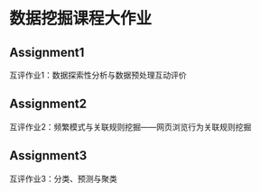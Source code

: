 # 数据挖掘课程大作业

## Assignment1

互评作业1：数据探索性分析与数据预处理互动评价

## Assignment2

互评作业2：频繁模式与关联规则挖掘——网页浏览行为关联规则挖掘

## Assignment3

互评作业3：分类、预测与聚类
